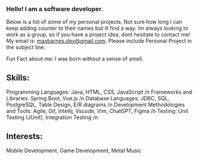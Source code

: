 ### Hello! I am a software developer. 

Below is a list of some of my personal projects. Not sure how long I can keep adding counter to their names but ill find a way. Im always looking to work as a group, so if you have a project idea, dont hesitate to contact me! My email is: maxbarnes.dev@gmail.com. Please include Personal Project in the subject line. 

Fun Fact about me: I was born without a sense of smell. 

Skills:
--------------------------------------------------------------
Programming Languages: Java, HTML, CSS, JavaScript /n
Frameworks and Libraries: Spring Boot, Vue.js /n
Database Languages: JDBC, SQL, PostgreSQL, Table Design, E/R diagrams /n
Development Methodologies and Tools: Agile, Git, Intellij, Vscode, Vim, ChatGPT, Figma /n
Testing: Unit Testing (JUnit), Integration Testing /n

Interests: 
---------------------------------------------------------------
Mobile Development, Game Development, Metal Music

<!--
**MaxBDGAF/MaxBDGAF** is a ✨ _special_ ✨ repository because its `README.md` (this file) appears on your GitHub profile.

Here are some ideas to get you started:

- 🔭 I’m currently working on ...
- 🌱 I’m currently learning ...
- 👯 I’m looking to collaborate on ...
- 🤔 I’m looking for help with ...
- 💬 Ask me about ...
- 📫 How to reach me: ...
- 😄 Pronouns: ...
- ⚡ Fun fact: ...
-->
